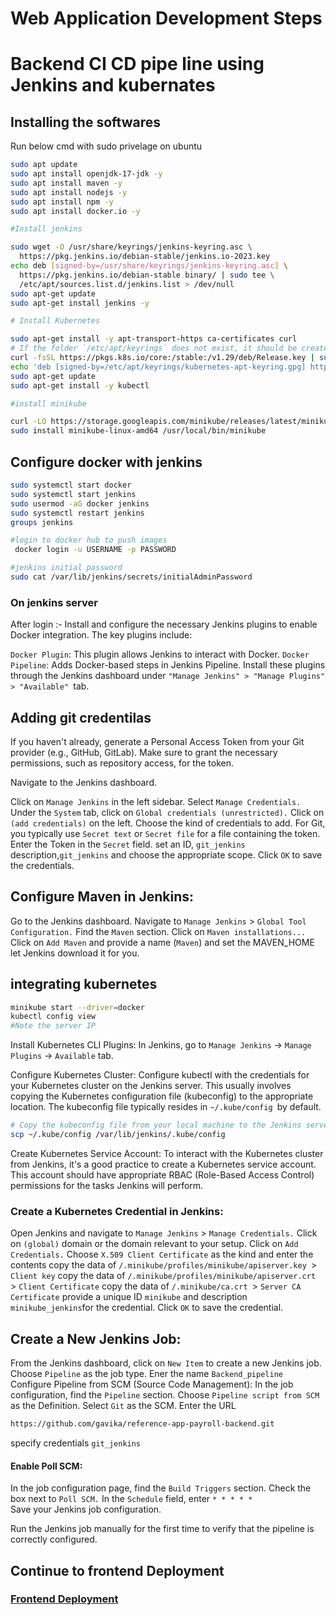 # Web Application Development Steps
# Backend CI CD pipe line using Jenkins and kubernates

## Installing  the softwares
Run below cmd with sudo privelage on ubuntu

```bash
sudo apt update
sudo apt install openjdk-17-jdk -y
sudo apt install maven -y
sudo apt install nodejs -y
sudo apt install npm -y
sudo apt install docker.io -y

#Install jenkins

sudo wget -O /usr/share/keyrings/jenkins-keyring.asc \
  https://pkg.jenkins.io/debian-stable/jenkins.io-2023.key
echo deb [signed-by=/usr/share/keyrings/jenkins-keyring.asc] \
  https://pkg.jenkins.io/debian-stable binary/ | sudo tee \
  /etc/apt/sources.list.d/jenkins.list > /dev/null
sudo apt-get update
sudo apt-get install jenkins -y

# Install Kubernetes

sudo apt-get install -y apt-transport-https ca-certificates curl
# If the folder `/etc/apt/keyrings` does not exist, it should be created before the curl command, "sudo mkdir -p -m 755 /etc/apt/keyrings"
curl -fsSL https://pkgs.k8s.io/core:/stable:/v1.29/deb/Release.key | sudo gpg --dearmor -o /etc/apt/keyrings/kubernetes-apt-keyring.gpg
echo 'deb [signed-by=/etc/apt/keyrings/kubernetes-apt-keyring.gpg] https://pkgs.k8s.io/core:/stable:/v1.29/deb/ /' | sudo tee /etc/apt/sources.list.d/kubernetes.list
sudo apt-get update
sudo apt-get install -y kubectl

#install minikube

curl -LO https://storage.googleapis.com/minikube/releases/latest/minikube-linux-amd64
sudo install minikube-linux-amd64 /usr/local/bin/minikube

```


## Configure docker with jenkins

```bash
sudo systemctl start docker
sudo systemctl start jenkins
sudo usermod -aG docker jenkins
sudo systemctl restart jenkins
groups jenkins
```
```bash
#login to docker hub to push images
 docker login -u USERNAME -p PASSWORD

```
```bash
#jenkins initial password
sudo cat /var/lib/jenkins/secrets/initialAdminPassword

```
### On jenkins server
After login :-
Install and configure the necessary Jenkins plugins to enable Docker integration. The key plugins include:

`Docker Plugin`: This plugin allows Jenkins to interact with Docker.
`Docker Pipeline`: Adds Docker-based steps in Jenkins Pipeline.
Install these plugins through the Jenkins dashboard under `"Manage Jenkins" > "Manage Plugins" > "Available" `tab.

## Adding git credentilas


If you haven't already, generate a Personal Access Token from your Git provider (e.g., GitHub, GitLab).
Make sure to grant the necessary permissions, such as repository access, for the token.

Navigate to the Jenkins dashboard.

Click on `Manage Jenkins` in the left sidebar.
Select `Manage Credentials.`
Under the `System` tab, click on `Global credentials (unrestricted).`
Click on `(add credentials)` on the left.
Choose the kind of credentials to add. For Git, you typically use `Secret text` or `Secret file` for a file containing the token.
Enter the Token in the `Secret` field.
set an ID, `git_jenkins`
description,`git_jenkins`
 and choose the appropriate scope.
Click `OK` to save the credentials.


## Configure Maven in Jenkins:

Go to the Jenkins dashboard.
Navigate to `Manage Jenkins` > `Global Tool Configuration.`
Find the `Maven` section.
Click on `Maven installations...`
Click on `Add Maven` and provide a name (`Maven`) and set the MAVEN_HOME let Jenkins download it for you.





## integrating kubernetes
```bash
minikube start --driver=docker
kubectl config view
#Note the server IP
```
Install  Kubernetes CLI Plugins:
In Jenkins, go to `Manage Jenkins` -> `Manage Plugins` -> `Available` tab.

Configure Kubernetes Cluster:
Configure kubectl with the credentials for your Kubernetes cluster on the Jenkins server. This usually involves copying the Kubernetes configuration file (kubeconfig) to the appropriate location. The kubeconfig file typically resides in `~/.kube/config `by default.
```bash
# Copy the kubeconfig file from your local machine to the Jenkins server
scp ~/.kube/config /var/lib/jenkins/.kube/config

```

Create Kubernetes Service Account:
To interact with the Kubernetes cluster from Jenkins, it's a good practice to create a Kubernetes service account. This account should have appropriate RBAC (Role-Based Access Control) permissions for the tasks Jenkins will perform.

### Create a Kubernetes Credential in Jenkins:

Open Jenkins and navigate to `Manage Jenkins` > `Manage Credentials.`
Click on `(global)` domain or the domain relevant to your setup.
Click on `Add Credentials.`
Choose `X.509 Client Certificate` as the kind and enter the contents 
copy the data of `/.minikube/profiles/minikube/apiserver.key `> `Client key`
copy the data of `/.minikube/profiles/minikube/apiserver.crt `> `Client Certificate`
copy the data of `/.minikube/ca.crt `> `Server CA Certificate`
provide a unique ID `minikube` and description `minikube_jenkins`for the credential.
Click `OK` to save the credential.

## Create a New Jenkins Job:

From the Jenkins dashboard, click on `New Item` to create a new Jenkins job.  
Choose `Pipeline` as the job type.
Ener the name `Backend_pipeline`
Configure Pipeline from SCM (Source Code Management):
In the job configuration, find the `Pipeline` section.
Choose `Pipeline script from SCM` as the Definition.
Select `Git` as the SCM.
Enter the URL 
```bash
https://github.com/gavika/reference-app-payroll-backend.git
```
specify credentials `git_jenkins`

#### Enable Poll SCM:

In the job configuration page, find the `Build Triggers` section.
Check the box next to `Poll SCM.`
In the `Schedule` field, enter `* * * * *`  
Save your Jenkins job configuration.  

Run the Jenkins job manually for the first time to verify that the pipeline is correctly configured.


## Continue to frontend Deployment

### [ Frontend Deployment](https://github.com/gavika/reference-app-payroll-frontend.git)